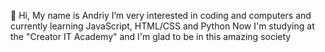 👋 Hi, My name is Andriy
I’m very interested in coding and computers
and currently learning JavaScript, HTML/CSS and Python
Now I'm studying at the "Creator IT Academy" and I'm glad to be in this amazing society
<!---
AndriyPapirnyk/AndriyPapirnyk is a ✨ special ✨ repository because its `README.md` (this file) appears on your GitHub profile.
You can click the Preview link to take a look at your changes.
--->
